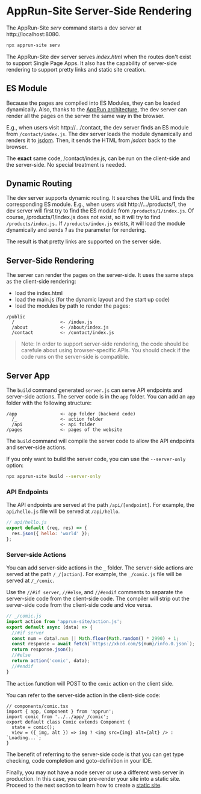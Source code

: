# AppRun-Site Server-Side Rendering

The AppRun-Site _serv_ command starts a dev server at http://localhost:8080.

```sh
npx apprun-site serv
```

The AppRun-Site dev server serves _index.html_ when the routes don't exist to support Single Page Apps. It also has the capability of server-side rendering to support pretty links and static site creation.

## ES Module

Because the pages are compiled into ES Modules, they can be loaded dynamically. Also, thanks to the [AppRun architecture](architecture.md), the dev server can render all the pages on the server the same way in the browser.

E.g., when users visit http://.../contact, the dev server finds an ES module from `/contact/index.js`. The dev server loads the module dynamically and renders it to [jsdom](https://github.com/jsdom/jsdom). Then, it sends the HTML from _jsdom_ back to the browser.


The **exact** same code, /contact/index.js, can be run on the client-side and the server-side. No special treatment is needed.

## Dynamic Routing

The dev server supports dynamic routing. It searches the URL and finds the corresponding ES module. E.g., when users visit http://.../products/1, the dev server will first try to find the ES module from `/products/1/index.js`. Of course, /products/1/index.js does not exist, so it will try to find `/products/index.js.` If `/products/index.js` exists, it will load the module dynamically and sends _1_ as the parameter for rendering.

The result is that pretty links are supported on the server side.


## Server-Side Rendering

The server can render the pages on the server-side. It uses the same steps as the client-side rendering:

* load the index.html
* load the main.js (for the dynamic layout and the start up code)
* load the modules by path to render the pages:

```
/public
  /                 <- /index.js
  /about            <- /about/index.js
  /contact          <- /contact/index.js
```

> Note:
> In order to support server-side rendering, the code should be carefule about using browser-specific APIs. You should check if the code runs on the server-side is compatible.


## Server App

The `build` command generated `server.js` can serve API endpoints and server-side actions. The server code is in the `app` folder. You can add an `app` folder with the following structure:

```
/app                <- app folder (backend code)
  /_                <- action folder
  /api              <- api folder
/pages              <- pages of the website
```

The `build` command will compile the server code to allow the API endpoints and server-side actions.

If you only want to build the server code, you can use the `--server-only` option:

```sh
npx apprun-site build --server-only
```

### API Endpoints

The API endpoints are served at the path `/api/[endpoint]`. For example, the `api/hello.js` file will be served at `/api/hello`.

```js
// api/hello.js
export default (req, res) => {
  res.json({ hello: 'world' });
};
```

### Server-side Actions

You can add server-side actions in the `_` folder. The server-side actions are served at the path `/_/[action]`. For example, the `_/comic.js` file will be served at `/_/comic`.

Use the `//#if server`, `//#else`, and `//#endif` comments to separate the server-side code from the client-side code. The compiler will strip out the server-side code from the client-side code and vice versa.

```js
// _/comic.js
import action from 'apprun-site/action.js';
export default async (data) => {
  //#if server
  const num = data?.num || Math.floor(Math.random() * 2990) + 1;
  const response = await fetch(`https://xkcd.com/${num}/info.0.json`);
  return response.json();
  //#else
  return action('comic', data);
  //#endif
}
```

The `action` function will POST to the `comic` action on the client side.

You can refer to the server-side action in the client-side code:

```tsx
// components/comic.tsx
import { app, Component } from 'apprun';
import comic from '../../app/_/comic';
export default class Comic extends Component {
  state = comic();
  view = ({ img, alt }) => img ? <img src={img} alt={alt} /> : `Loading...`;
}
```

The benefit of referring to the server-side code is that you can get type checking, code completion and goto-definition in your IDE.


Finally, you may not have a node server or use a different web server in production. In this case, you can pre-render your site into a static site. Proceed to the next section to learn how to create a [static site](apprun-site-static.md).









